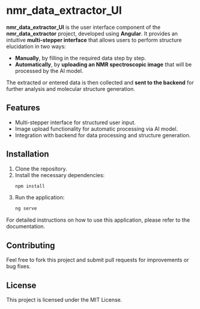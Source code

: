 # nmr_data_extractor_UI

**nmr_data_extractor_UI** is the user interface component of the **nmr_data_extractor** project, developed using **Angular**. It provides an intuitive **multi-stepper interface** that allows users to perform structure elucidation in two ways:

- **Manually**, by filling in the required data step by step.
- **Automatically**, by **uploading an NMR spectroscopic image** that will be processed by the AI model.

The extracted or entered data is then collected and **sent to the backend** for further analysis and molecular structure generation.

## Features

- Multi-stepper interface for structured user input.
- Image upload functionality for automatic processing via AI model.
- Integration with backend for data processing and structure generation.

## Installation

1. Clone the repository.
2. Install the necessary dependencies:
    ```bash
    npm install
    ```
3. Run the application:
    ```bash
    ng serve
    ```

For detailed instructions on how to use this application, please refer to the documentation.

## Contributing

Feel free to fork this project and submit pull requests for improvements or bug fixes.

## License

This project is licensed under the MIT License.

